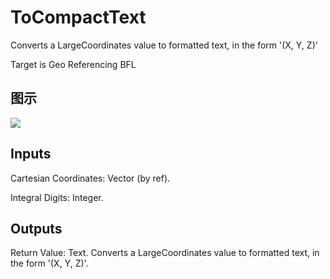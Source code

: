 # ToCompactText

Converts a LargeCoordinates value to formatted text, in the form '(X, Y, Z)'

Target is Geo Referencing BFL

## 图示

![]($-20221218-19142156.png)

## Inputs

Cartesian Coordinates: Vector (by ref).

Integral Digits: Integer.  

## Outputs

Return Value: Text. Converts a LargeCoordinates value to formatted text, in the form '(X, Y, Z)'.

